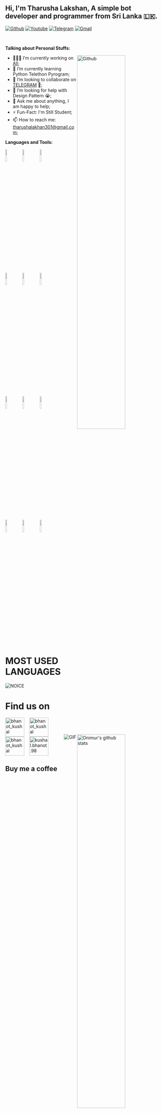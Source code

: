 <!-- Your title -->
## Hi, I'm Tharusha Lakshan, A simple bot developer and programmer from Sri Lanka 🇱🇰.

<!-- Your badges
You can use the website to generate badges: https://shields.io/
-->

[![Github](https://img.shields.io/badge/Fork%20on-GitHub-black?style=for-the-badge&logo=github)](https://github.com/MR-THARUWA)
[![Youtube](https://img.shields.io/badge/Subscribe-Youtube-red?style=for-the-badge&logo=youtube)](t.me/mr_tharuwa)
[![Telegram](https://img.shields.io/badge/Join%20with%20us-Telegram-blue?style=for-the-badge&logo=telegram)](t.me/me_tharuwa)
[![Gmail](https://img.shields.io/badge/Mail%20us-Gmail-red?style=for-the-badge&logo=gmail)](tharushalakshan301@gmail.com)

&nbsp;

<!-- Talking about you -->
**Talking about Personal Stuffs:**

<!-- Any image aligned to the right. Beware the width -->
<img width="55%" align="right" alt="Github" src="https://raw.githubusercontent.com/onimur/.github/master/.resources/git-header.svg" />

- 👨🏽‍💻 I’m currently working on [All](https://github.com/mr-tharuwa);
- 🌱 I’m currently learning Python Telethon Pyrogram; 
- 👯 I’m looking to collaborate on [TELEGRAM](https://t.me/mr_tharuwa) 🤝;
- 🤔 I’m looking for help with Design Pattern 😭;
- 💬 Ask me about anything, I am happy to help;
- ⚡️ Fun-Fact: I'm Still Student;
- 📫 How to reach me: tharushalakhan301@gmail.com;

**Languages and Tools:** 

<!-- Your github readme stats
You can use this api: https://github.com/anuraghazra/github-readme-stats
-->
<p>
  <a href="https://github-readme-stats.vercel.app/api?username=mr-tharuwa&show_icons=true&hide_border=true">
    <img width="55%" align="right" alt="Onimur's github stats" src="https://github-readme-stats.vercel.app/api?username=mr-tharuwa&show_icons=true&hide_border=true" />
  </a>
  
  <!-- Your languages and tools. Be careful with the alignment. 
  You can use this sites to get logos: https://www.vectorlogo.zone or https://simpleicons.org/
  -->
  <code><img width="10%" src="https://www.vectorlogo.zone/logos/java/java-ar21.svg"></code>
  <code><img width="10%" src="https://www.vectorlogo.zone/logos/kotlinlang/kotlinlang-ar21.svg"></code>
  <code><img width="10%" src="https://www.vectorlogo.zone/logos/android/android-ar21.svg"></code>
  <br />
  <code><img width="10%" src="https://www.vectorlogo.zone/logos/gradle/gradle-ar21.svg"></code>
  <code><img width="10%" src="https://www.vectorlogo.zone/logos/circleci/circleci-ar21.svg"></code>
  <code><img width="10%" src="https://www.vectorlogo.zone/logos/json/json-ar21.svg"></code>
  <br />
  <code><img width="10%" src="https://www.vectorlogo.zone/logos/mysql/mysql-ar21.svg"></code>
  <code><img width="10%" src="https://www.vectorlogo.zone/logos/sqlite/sqlite-ar21.svg"></code>
  <code><img width="10%" src="https://www.vectorlogo.zone/logos/firebase/firebase-ar21.svg"></code>
  <br />
  <code><img width="10%" src="https://www.vectorlogo.zone/logos/git-scm/git-scm-ar21.svg"></code>
  <code><img width="10%" src="https://www.vectorlogo.zone/logos/yaml/yaml-ar21.svg"></code>
  <code><img width="10%" src="https://www.vectorlogo.zone/logos/gnu_bash/gnu_bash-ar21.svg"></code>
</p>

<!-- Your hits or visitors
site: http://hits.dwyl.com or https://visitor-badge.glitch.me
Both apis are in trouble due to the number of requests, if you know any other to register visitors, great
-->

# MOST USED LANGUAGES

![NOICE](https://github-readme-stats.vercel.app/api/top-langs/?username=mr-tharuwa)

<img align="right" alt="GIF" src="https://i.pinimg.com/originals/e4/26/70/e426702edf874b181aced1e2fa5c6cde.gif" />


# Find us on

<p align="left">
<a href="https://t.me/I_AM_401" target="blank"><img align="center" src="https://telegra.ph/file/26d2289b53f2b5f183a49.png" alt="bhanot_kushal" height="60" width="60" /></a> &nbsp;&nbsp;
<a href="https://github.com/mr-tharuwa" target="blank"><img align="center" src="https://telegra.ph/file/0acebd0ac2573d4e985a0.png" alt="bhanot_kushal" height="60" width="60" /></a> &nbsp;&nbsp;
<a href="https://youtube.com/channel/UCApXYZNiMdW6UG48-syX7wQ" target="blank"><img align="center" src="https://telegra.ph/file/cea07e3070de14ced918a.png" alt="bhanot_kushal" height="60" width="60" /></a> &nbsp;&nbsp;
<a href="https://www.facebook.com/anjana.madushanka.106/" target="blank"><img align="center" src="https://telegra.ph/file/eb38891e7e6f1f65b151f.png" alt="kushal.bhanot.98" height="60" width="60" /></a> &nbsp;&nbsp;
</p>

## Buy me a coffee
<img align="center" src="https://telegra.ph/file/a0d83caa23d4624dffeff.png" alt="bhanot_kushal" height="75" width="380" />

